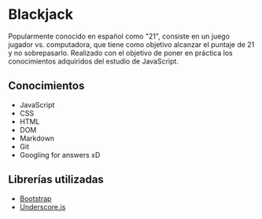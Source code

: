 # Blackjack
Popularmente conocido en español como "21", consiste en un juego jugador vs. computadora, que tiene como objetivo alcanzar el puntaje de 21 y no sobrepasarlo.
Realizado con el objetivo de poner en práctica los conocimientos adquiridos del estudio de JavaScript.

## Conocimientos 
- JavaScript
- CSS
- HTML
- DOM
- Markdown
- Git
- Googling for answers xD

## Librerías utilizadas 
- [Bootstrap](https://www.getbootstrap.com)
- [Underscore.js](https://www.underscorejs.org)
